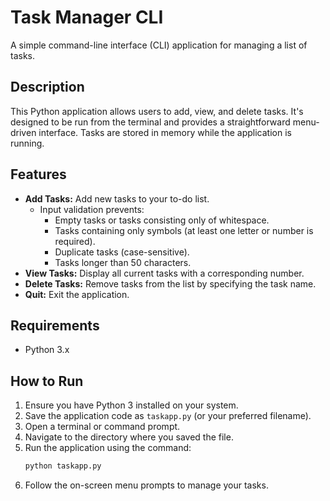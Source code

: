 # Task Manager CLI

A simple command-line interface (CLI) application for managing a list of tasks.

## Description

This Python application allows users to add, view, and delete tasks. It's designed to be run from the terminal and provides a straightforward menu-driven interface. Tasks are stored in memory while the application is running.

## Features

- **Add Tasks:** Add new tasks to your to-do list.
  - Input validation prevents:
    - Empty tasks or tasks consisting only of whitespace.
    - Tasks containing only symbols (at least one letter or number is required).
    - Duplicate tasks (case-sensitive).
    - Tasks longer than 50 characters.
- **View Tasks:** Display all current tasks with a corresponding number.
- **Delete Tasks:** Remove tasks from the list by specifying the task name.
- **Quit:** Exit the application.

## Requirements

- Python 3.x

## How to Run

1.  Ensure you have Python 3 installed on your system.
2.  Save the application code as `taskapp.py` (or your preferred filename).
3.  Open a terminal or command prompt.
4.  Navigate to the directory where you saved the file.
5.  Run the application using the command:
    ```bash
    python taskapp.py
    ```
6.  Follow the on-screen menu prompts to manage your tasks.
